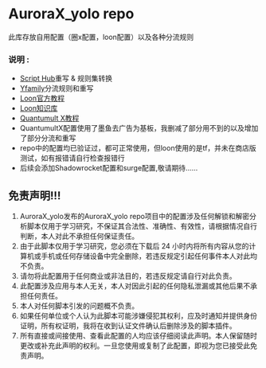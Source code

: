 # AuroraX_yolo repo
此库存放自用配置（圈x配置，loon配置）以及各种分流规则
### 说明 :
* [Script Hub](https://scripthub.vercel.app/)重写 & 规则集转换 
* [Yfamily](https://whatshub.top/)分流规则和重写
* [Loon官方教程](https://is.gd/V6nyGA)
* [Loon知识库](http://docs.nsloon.com/)
* [Quantumult X教程](https://qx.atlucky.me/)
* QuantumultX配置使用了墨鱼去广告为基板，我删减了部分用不到的以及增加了部分分流和重写
* repo中的配置均已验证过，都可正常使用，但loon使用的是tf，并未在商店版测试，如有报错请自行检查报错行
* 后续会添加Shadowrocket配置和surge配置,敬请期待......
## 免责声明!!!
1. AuroraX_yolo发布的AuroraX_yolo repo项目中的配置涉及任何解锁和解密分析脚本仅用于学习研究，不保证其合法性、准确性、有效性，请根据情况自行判断，本人对此不承担任何保证责任。
2. 由于此脚本仅用于学习研究，您必须在下载后 24 小时内将所有内容从您的计算机或手机或任何存储设备中完全删除，若违反规定引起任何事件本人对此均不负责。
3. 请勿将此配置用于任何商业或非法目的，若违反规定请自行对此负责。
4. 此配置涉及应用与本人无关，本人对因此引起的任何隐私泄漏或其他后果不承担任何责任。
5. 本人对任何脚本引发的问题概不负责。
6. 如果任何单位或个人认为此脚本可能涉嫌侵犯其权利，应及时通知并提供身份证明，所有权证明，我将在收到认证文件确认后删除涉及的脚本插件。
7. 所有直接或间接使用、查看此配置的人均应该仔细阅读此声明。本人保留随时更改或补充此声明的权利。一旦您使用或复制了此配置，即视为您已接受此免责声明。
